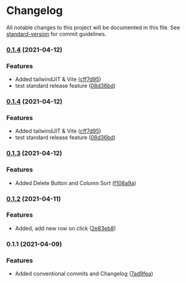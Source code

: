 # Changelog

All notable changes to this project will be documented in this file. See [standard-version](https://github.com/conventional-changelog/standard-version) for commit guidelines.

### [0.1.4](https://github.com/ITM007/MEC/compare/v0.1.5...v0.1.4) (2021-04-12)


### Features

* Added tailwindJIT & Vite ([cff7d95](https://github.com/ITM007/MEC/commit/cff7d9513099117339521b10ee5061a6ef3590b5))
* test standard release feature ([08d36bd](https://github.com/ITM007/MEC/commit/08d36bdcfca133f5e35a1ea9a6780887ece54226))

### [0.1.4](https://github.com/ITM007/MEC/compare/v0.1.5...v0.1.4) (2021-04-12)


### Features

* Added tailwindJIT & Vite ([cff7d95](https://github.com/ITM007/MEC/commit/cff7d9513099117339521b10ee5061a6ef3590b5))
* test standard release feature ([08d36bd](https://github.com/ITM007/MEC/commit/08d36bdcfca133f5e35a1ea9a6780887ece54226))

### [0.1.3](https://github.com/ITM007/MEC/compare/v0.1.2...v0.1.3) (2021-04-12)

### Features

- Added Delete Button and Column Sort ([f108a9a](https://github.com/ITM007/MEC/commit/f108a9a77693691a97a0edb498e77ad4629c9e98))

### [0.1.2](https://github.com/ITM007/MEC/compare/v0.1.1...v0.1.2) (2021-04-11)

### Features

- Added, add new row on click ([2e83eb8](https://github.com/ITM007/MEC/commit/2e83eb8f936f8ab0353cc6a522d561d05ba62c53))

### 0.1.1 (2021-04-09)

### Features

- Added conventional commits and Changelog ([7ad9fea](https://github.com/ITM007/MEC/commit/7ad9fea176667f57f6bd6ab524de62a2fee3dacf))

